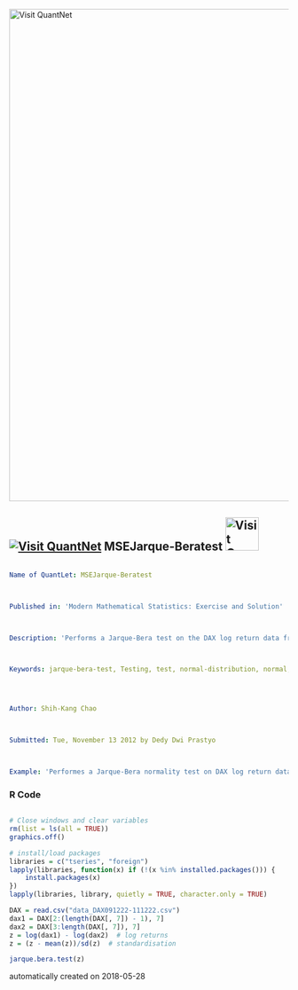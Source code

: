 [<img src="https://github.com/QuantLet/Styleguide-and-FAQ/blob/master/pictures/banner.png" width="888" alt="Visit QuantNet">](http://quantlet.de/)

## [<img src="https://github.com/QuantLet/Styleguide-and-FAQ/blob/master/pictures/qloqo.png" alt="Visit QuantNet">](http://quantlet.de/) **MSEJarque-Beratest** [<img src="https://github.com/QuantLet/Styleguide-and-FAQ/blob/master/pictures/QN2.png" width="60" alt="Visit QuantNet 2.0">](http://quantlet.de/)

```yaml

Name of QuantLet: MSEJarque-Beratest



Published in: 'Modern Mathematical Statistics: Exercise and Solution'



Description: 'Performs a Jarque-Bera test on the DAX log return data from 2009-12-21 to 2011-12-22 based on skewness and kurtosis'



Keywords: jarque-bera-test, Testing, test, normal-distribution, normal, normality test




Author: Shih-Kang Chao



Submitted: Tue, November 13 2012 by Dedy Dwi Prastyo



Example: 'Performes a Jarque-Bera normality test on DAX log return data from 2009-12-21 to 2011-12-22 based on skewness and kurtosis. Test results indicate rejection of the normality hypothesis at any common significance level'
```

### R Code
```r

# Close windows and clear variables
rm(list = ls(all = TRUE))
graphics.off()

# install/load packages
libraries = c("tseries", "foreign")
lapply(libraries, function(x) if (!(x %in% installed.packages())) {
    install.packages(x)
})
lapply(libraries, library, quietly = TRUE, character.only = TRUE)

DAX = read.csv("data_DAX091222-111222.csv")
dax1 = DAX[2:(length(DAX[, 7]) - 1), 7]
dax2 = DAX[3:length(DAX[, 7]), 7]
z = log(dax1) - log(dax2)  # log returns
z = (z - mean(z))/sd(z)  # standardisation

jarque.bera.test(z) 

```

automatically created on 2018-05-28